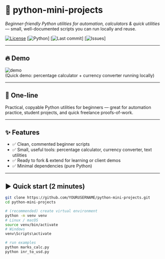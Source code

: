 # 🐍 python-mini-projects
*Beginner-friendly Python utilities for automation, calculators & quick utilities* — small, well-documented scripts you can run locally and reuse.

[![License](https://img.shields.io/badge/license-MIT-green.svg)](LICENSE)
[![Python](https://img.shields.io/badge/python-3%2B-blue.svg)]
[![Last commit](https://img.shields.io/github/last-commit/YOURUSERNAME/python-mini-projects.svg)]
[![Issues](https://img.shields.io/github/issues/YOURUSERNAME/python-mini-projects.svg)]

---

## 🔥 Demo
![demo](assets/demo.gif)  
(Quick demo: percentage calculator + currency converter running locally)

---

## 🚀 One-line
Practical, copyable Python utilities for beginners — great for automation practice, student projects, and quick freelance proofs-of-work.

---

## ✨ Features
- ✅ Clean, commented beginner scripts  
- ✅ Small, useful tools: percentage calculator, currency converter, text utilities  
- ✅ Ready to fork & extend for learning or client demos  
- ✅ Minimal dependencies (pure Python)

---

## ▶ Quick start (2 minutes)
```bash
git clone https://github.com/YOURUSERNAME/python-mini-projects.git
cd python-mini-projects

# (recommended) create virtual environment
python -m venv venv
# Linux / macOS
source venv/bin/activate
# Windows
venv\Scripts\activate

# run examples
python marks_calc.py
python inr_to_usd.py 
